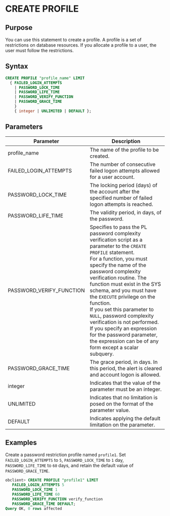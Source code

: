 # CREATE PROFILE

## Purpose

You can use this statement to create a profile. A profile is a set of restrictions on database resources. If you allocate a profile to a user, the user must follow the restrictions.

## Syntax

```sql
CREATE PROFILE "profile_name" LIMIT
  { FAILED_LOGIN_ATTEMPTS
    | PASSWORD_LOCK_TIME
    | PASSWORD_LIFE_TIME
    | PASSWORD_VERIFY_FUNCTION
    | PASSWORD_GRACE_TIME
    }
    { integer | UNLIMITED | DEFAULT };
```

## Parameters

| Parameter | Description |
|-----------------------|---------------------------------|
| profile_name | The name of the profile to be created.  |
| FAILED_LOGIN_ATTEMPTS | The number of consecutive failed logon attempts allowed for a user account.  |
| PASSWORD_LOCK_TIME | The locking period (days) of the account after the specified number of failed logon attempts is reached.  |
| PASSWORD_LIFE_TIME | The validity period, in days, of the password.  |
| PASSWORD_VERIFY_FUNCTION | Specifies to pass the PL password complexity verification script as a parameter to the `CREATE PROFILE` statement. <br>For a function, you must specify the name of the password complexity verification routine. The function must exist in the SYS schema, and you must have the `EXECUTE` privilege on the function. <br>If you set this parameter to `NULL`, password complexity verification is not performed. If you specify an expression for the password parameter, the expression can be of any form except a scalar subquery.  |
| PASSWORD_GRACE_TIME | The grace period, in days. In this period, the alert is cleared and account logon is allowed.  |
| integer | Indicates that the value of the parameter must be an integer.  |
| UNLIMITED | Indicates that no limitation is posed on the format of the parameter value.  |
| DEFAULT | Indicates applying the default limitation on the parameter.  |

## Examples

Create a password restriction profile named `profile1`. Set `FAILED_LOGIN_ATTEMPTS` to `5`, `PASSWORD_LOCK_TIME` to `1` day, `PASSWORD_LIFE_TIME` to `60` days, and retain the default value of `PASSWORD_GRACE_TIME`.

```sql
obclient> CREATE PROFILE "profile1" LIMIT
   FAILED_LOGIN_ATTEMPTS 5
   PASSWORD_LOCK_TIME 1
   PASSWORD_LIFE_TIME 60
   PASSWORD_VERIFY_FUNCTION verify_function
   PASSWORD_GRACE_TIME DEFAULT;
Query OK, 0 rows affected
```
